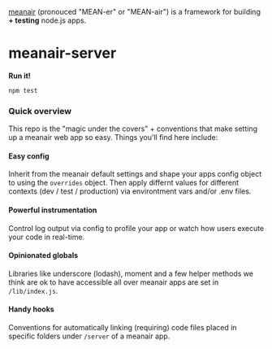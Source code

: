 [meanair](https://www.airpair.com/meanair) (pronouced "MEAN-er" or "MEAN-air")
is a framework for building **+ testing** node.js apps.

# meanair-server

**Run it!**

`npm test`

### Quick overview

This repo is the "magic under the covers" + conventions that make setting 
up a meanair web app so easy. Things you'll find here include:

#### Easy config

Inherit from the meanair default settings and shape your apps config object to 
using the `overrides` object. Then apply differnt values for different contexts 
(dev / test / production) via environtment vars and/or .env files.

#### Powerful instrumentation

Control log output via config to profile your app or watch how users execute 
your code in real-time.

#### Opinionated globals

Libraries like underscore (lodash), moment and a few helper methods we think 
are ok to have accessible all over meanair apps are set in `/lib/index.js`.

#### Handy hooks

Conventions for automatically linking (requiring) code files placed 
in specific folders under `/server` of a meanair app.
